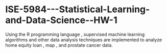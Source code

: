 # ISE-5984---Statistical-Learning-and-Data-Science--HW-1
Using the R programming language , supervised machine learning algorithms and other data analysis techniques are implemented to analyze home equity loan , map , and prostate cancer data.
